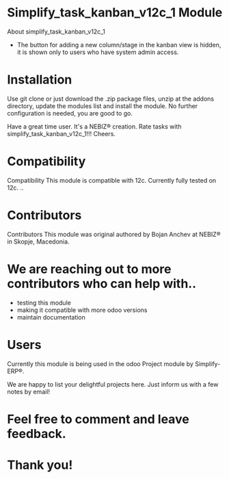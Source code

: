 # Simplify_task_kanban_v12c_1 Module


About simplify_task_kanban_v12c_1

- The button for adding a new column/stage in the kanban view is hidden, it is shown only to users who have system admin access.

# Installation

Use git clone or just download the .zip package files, unzip at the addons directory, update the modules list and install the module. No further configuration is needed, you are good to go.

Have a great time user. It's a NEBIZ® creation. Rate tasks with simplify_task_kanban_v12c_1!!! Cheers.

# Compatibility

Compatibility This module is compatible with 12c. Currently fully tested on 12c. ..

# Contributors

Contributors This module was original authored by Bojan Anchev at NEBIZ® in Skopje, Macedonia.

# We are reaching out to more contributors who can help with..

- testing this module
- making it compatible with more odoo versions
- maintain documentation

# Users

Currently this module is being used in the odoo Project module by Simplify-ERP®.

We are happy to list your delightful projects here. Just inform us with a few notes by email!

# Feel free to comment and leave feedback.
# Thank you!